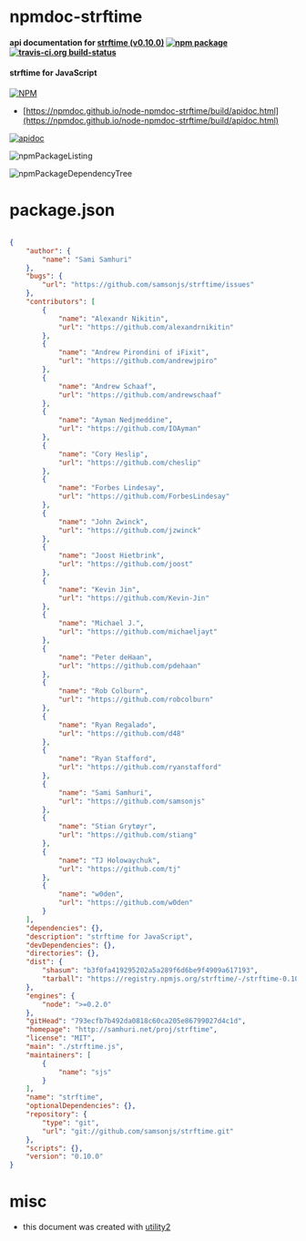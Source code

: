 # npmdoc-strftime

#### api documentation for  [strftime (v0.10.0)](http://samhuri.net/proj/strftime)  [![npm package](https://img.shields.io/npm/v/npmdoc-strftime.svg?style=flat-square)](https://www.npmjs.org/package/npmdoc-strftime) [![travis-ci.org build-status](https://api.travis-ci.org/npmdoc/node-npmdoc-strftime.svg)](https://travis-ci.org/npmdoc/node-npmdoc-strftime)

#### strftime for JavaScript

[![NPM](https://nodei.co/npm/strftime.png?downloads=true&downloadRank=true&stars=true)](https://www.npmjs.com/package/strftime)

- [https://npmdoc.github.io/node-npmdoc-strftime/build/apidoc.html](https://npmdoc.github.io/node-npmdoc-strftime/build/apidoc.html)

[![apidoc](https://npmdoc.github.io/node-npmdoc-strftime/build/screenCapture.buildCi.browser.%252Ftmp%252Fbuild%252Fapidoc.html.png)](https://npmdoc.github.io/node-npmdoc-strftime/build/apidoc.html)

![npmPackageListing](https://npmdoc.github.io/node-npmdoc-strftime/build/screenCapture.npmPackageListing.svg)

![npmPackageDependencyTree](https://npmdoc.github.io/node-npmdoc-strftime/build/screenCapture.npmPackageDependencyTree.svg)



# package.json

```json

{
    "author": {
        "name": "Sami Samhuri"
    },
    "bugs": {
        "url": "https://github.com/samsonjs/strftime/issues"
    },
    "contributors": [
        {
            "name": "Alexandr Nikitin",
            "url": "https://github.com/alexandrnikitin"
        },
        {
            "name": "Andrew Pirondini of iFixit",
            "url": "https://github.com/andrewjpiro"
        },
        {
            "name": "Andrew Schaaf",
            "url": "https://github.com/andrewschaaf"
        },
        {
            "name": "Ayman Nedjmeddine",
            "url": "https://github.com/IOAyman"
        },
        {
            "name": "Cory Heslip",
            "url": "https://github.com/cheslip"
        },
        {
            "name": "Forbes Lindesay",
            "url": "https://github.com/ForbesLindesay"
        },
        {
            "name": "John Zwinck",
            "url": "https://github.com/jzwinck"
        },
        {
            "name": "Joost Hietbrink",
            "url": "https://github.com/joost"
        },
        {
            "name": "Kevin Jin",
            "url": "https://github.com/Kevin-Jin"
        },
        {
            "name": "Michael J.",
            "url": "https://github.com/michaeljayt"
        },
        {
            "name": "Peter deHaan",
            "url": "https://github.com/pdehaan"
        },
        {
            "name": "Rob Colburn",
            "url": "https://github.com/robcolburn"
        },
        {
            "name": "Ryan Regalado",
            "url": "https://github.com/d48"
        },
        {
            "name": "Ryan Stafford",
            "url": "https://github.com/ryanstafford"
        },
        {
            "name": "Sami Samhuri",
            "url": "https://github.com/samsonjs"
        },
        {
            "name": "Stian Grytøyr",
            "url": "https://github.com/stiang"
        },
        {
            "name": "TJ Holowaychuk",
            "url": "https://github.com/tj"
        },
        {
            "name": "w0den",
            "url": "https://github.com/w0den"
        }
    ],
    "dependencies": {},
    "description": "strftime for JavaScript",
    "devDependencies": {},
    "directories": {},
    "dist": {
        "shasum": "b3f0fa419295202a5a289f6d6be9f4909a617193",
        "tarball": "https://registry.npmjs.org/strftime/-/strftime-0.10.0.tgz"
    },
    "engines": {
        "node": ">=0.2.0"
    },
    "gitHead": "793ecfb7b492da0818c60ca205e86799027d4c1d",
    "homepage": "http://samhuri.net/proj/strftime",
    "license": "MIT",
    "main": "./strftime.js",
    "maintainers": [
        {
            "name": "sjs"
        }
    ],
    "name": "strftime",
    "optionalDependencies": {},
    "repository": {
        "type": "git",
        "url": "git://github.com/samsonjs/strftime.git"
    },
    "scripts": {},
    "version": "0.10.0"
}
```



# misc
- this document was created with [utility2](https://github.com/kaizhu256/node-utility2)
